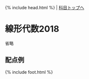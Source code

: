 {% include head.html %}
| <a href="{{page.dir}}/index.md">科目トップへ</a>

# 線形代数2018
省略

## 配点例

{% include foot.html %}